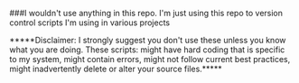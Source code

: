 ###I wouldn't use anything in this repo. I'm just using this repo to version control scripts I'm using in various projects

*\*\*\*\*Disclaimer: I strongly suggest you don't use these unless you know what you are doing. These scripts: might have hard coding that is specific to my system, might contain errors, might not follow current best practices, might inadvertently delete or alter your source files.\*\*\*\*\*